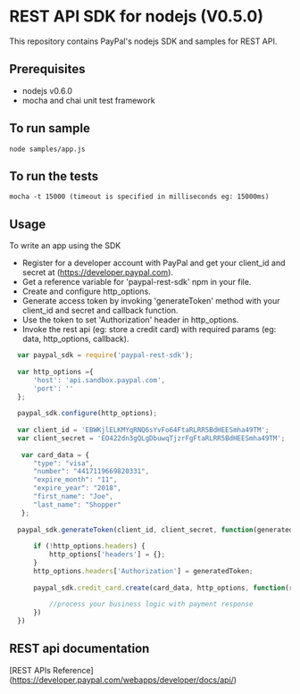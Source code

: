 REST API SDK for nodejs (V0.5.0)
================================

This repository contains PayPal's nodejs SDK and samples for REST API.

Prerequisites
-------------

  * nodejs v0.6.0
  * mocha and chai unit test framework
   

To run sample
------------------

	node samples/app.js

To run the tests
-----------------

	mocha -t 15000 (timeout is specified in milliseconds eg: 15000ms)
       
Usage
-----

To write an app using the SDK
	
  * Register for a developer account with PayPal and get your client_id and secret at (https://developer.paypal.com).
  * Get a reference variable for 'paypal-rest-sdk' npm in your file.
  * Create and configure http_options.  
  * Generate access token by invoking 'generateToken' method with your client_id and secret and callback function.
  * Use the token to set 'Authorization' header in http_options. 
  * Invoke the rest api (eg: store a credit card) with required params (eg: data, http_options, callback).

  ```js 
    var paypal_sdk = require('paypal-rest-sdk');
		
	var http_options ={
		'host': 'api.sandbox.paypal.com',
		'port': ''
	};
	
	paypal_sdk.configure(http_options);
		
	var client_id = 'EBWKjlELKMYqRNQ6sYvFo64FtaRLRR5BdHEESmha49TM';
	var client_secret = 'EO422dn3gQLgDbuwqTjzrFgFtaRLRR5BdHEESmha49TM';
	
	 var card_data = {
	 	"type": "visa",
	 	"number": "4417119669820331",
	 	"expire_month": "11",
	 	"expire_year": "2018",
	 	"first_name": "Joe",
	 	"last_name": "Shopper"
	 };
 	
	paypal_sdk.generateToken(client_id, client_secret, function(generatedToken) {
		
		if (!http_options.headers) {
			http_options['headers'] = {};
		}
		http_options.headers['Authorization'] = generatedToken;
		
		paypal_sdk.credit_card.create(card_data, http_options, function(res,err){
			
			//process your business logic with payment response
		})
	})
  ```

REST api documentation
----------------------

   [REST APIs Reference] (https://developer.paypal.com/webapps/developer/docs/api/)
   
